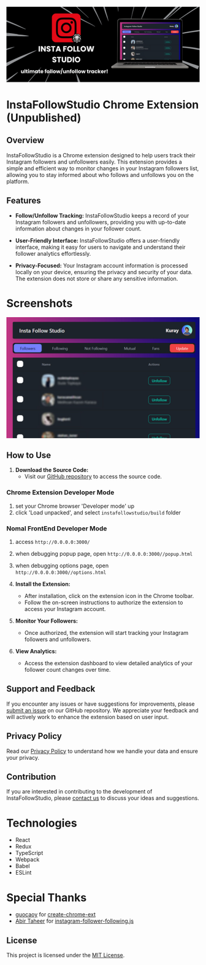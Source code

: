 ![Logo](static/logo.png)

# InstaFollowStudio Chrome Extension (Unpublished)

## Overview

InstaFollowStudio is a Chrome extension designed to help users track their Instagram followers and unfollowers easily. This extension provides a simple and efficient way to monitor changes in your Instagram followers list, allowing you to stay informed about who follows and unfollows you on the platform.

## Features

- **Follow/Unfollow Tracking:** InstaFollowStudio keeps a record of your Instagram followers and unfollowers, providing you with up-to-date information about changes in your follower count.

- **User-Friendly Interface:** InstaFollowStudio offers a user-friendly interface, making it easy for users to navigate and understand their follower analytics effortlessly.

- **Privacy-Focused:** Your Instagram account information is processed locally on your device, ensuring the privacy and security of your data. The extension does not store or share any sensitive information.

# Screenshots

![Screenshot](static/screenshot.png)

## How to Use

1. **Download the Source Code:**
   - Visit our [GitHub repository](https://github.com/your-username/InstaFollowStudio) to access the source code.

### Chrome Extension Developer Mode

1. set your Chrome browser 'Developer mode' up
2. click 'Load unpacked', and select `instafollowstudio/build` folder

### Nomal FrontEnd Developer Mode

1. access `http://0.0.0.0:3000/`
2. when debugging popup page, open `http://0.0.0.0:3000//popup.html`
3. when debugging options page, open `http://0.0.0.0:3000//options.html`


2. **Install the Extension:**
   - After installation, click on the extension icon in the Chrome toolbar.
   - Follow the on-screen instructions to authorize the extension to access your Instagram account.

3. **Monitor Your Followers:**
   - Once authorized, the extension will start tracking your Instagram followers and unfollowers.

4. **View Analytics:**
   - Access the extension dashboard to view detailed analytics of your follower count changes over time.

## Support and Feedback

If you encounter any issues or have suggestions for improvements, please [submit an issue](https://github.com/kuraykaraaslan/InstaFollowStudio/issues) on our GitHub repository. We appreciate your feedback and will actively work to enhance the extension based on user input.

## Privacy Policy

Read our [Privacy Policy](https://kuray.dev/privacy) to understand how we handle your data and ensure your privacy.

## Contribution

If you are interested in contributing to the development of InstaFollowStudio, please [contact us](https://kuray.dev/contact) to discuss your ideas and suggestions.


# Technologies

- React
- Redux
- TypeScript
- Webpack
- Babel
- ESLint

# Special Thanks

- [guocaoy](https://github.com/guocaoyi)  for [create-chrome-ext](https://github.com/guocaoyi/create-chrome-ext)
- [Abir Taheer](https://github.com/abir-taheer) for [instagram-follower-following.js](https://gist.github.com/abir-taheer/0d3f1313def5eec6b78399c0fb69e4b1.js)

## License

This project is licensed under the [MIT License](https://opensource.org/licenses/MIT).


